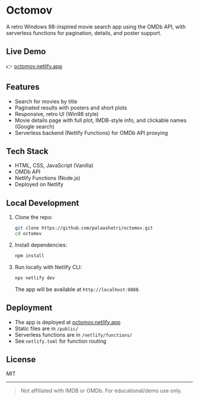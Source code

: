 # Octomov

A retro Windows 98-inspired movie search app using the OMDb API, with serverless functions for pagination, details, and poster support.

## Live Demo

👉 [octomov.netlify.app](https://octomov.netlify.app/)

## Features

- Search for movies by title
- Paginated results with posters and short plots
- Responsive, retro UI (Win98 style)
- Movie details page with full plot, IMDB-style info, and clickable names (Google search)
- Serverless backend (Netlify Functions) for OMDb API proxying

## Tech Stack

- HTML, CSS, JavaScript (Vanilla)
- OMDb API
- Netlify Functions (Node.js)
- Deployed on Netlify

## Local Development

1. Clone the repo:

   ```sh
   git clone https://github.com/palaashatri/octomov.git
   cd octomov
   ```

2. Install dependencies:

   ```sh
   npm install
   ```

3. Run locally with Netlify CLI:

   ```sh
   npx netlify dev
   ```

   The app will be available at `http://localhost:8888`.

## Deployment

- The app is deployed at [octomov.netlify.app](https://octomov.netlify.app/)
- Static files are in `/public/`
- Serverless functions are in `/netlify/functions/`
- See `netlify.toml` for function routing

## License

MIT

---

> Not affiliated with IMDB or OMDb. For educational/demo use only.
